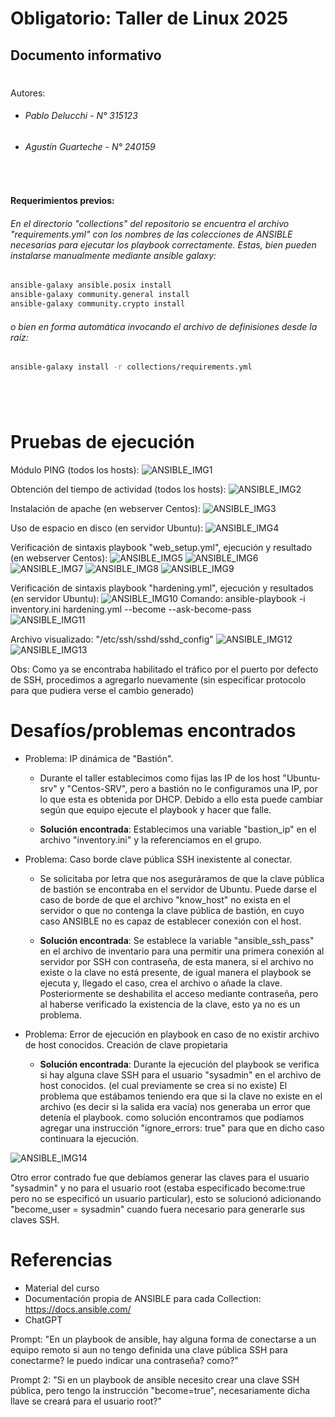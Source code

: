 # Obligatorio: Taller de Linux 2025
## Documento informativo
#

Autores:
- ###### Pablo Delucchi - N° 315123 
- ###### Agustín Guarteche - N° 240159

&nbsp;

#### Requerimientos previos:
###### En el directorio "collections" del repositorio se encuentra el archivo "requirements.yml" con los nombres de las colecciones de ANSIBLE necesarias para ejecutar los playbook correctamente. Estas, bien pueden instalarse manualmente mediante ansible galaxy:

```bash
ansible-galaxy ansible.posix install 
ansible-galaxy community.general install
ansible-galaxy community.crypto install
```

###### o bien en forma automática invocando el archivo de definisiones desde la raíz:

```bash
ansible-galaxy install -r collections/requirements.yml
```
#

&nbsp;

# Pruebas de ejecución 

Módulo PING (todos los hosts):
![ANSIBLE_IMG1](file:results/ANSIBLE_ping.JPG)

Obtención del tiempo de actividad (todos los hosts):
![ANSIBLE_IMG2](file:results/ANSIBLE_adhoc_uptime.JPG)

Instalación de apache (en webserver Centos):
![ANSIBLE_IMG3](file:results/ANSIBLE_adhoc_apache.JPG)

Uso de espacio en disco (en servidor Ubuntu):
![ANSIBLE_IMG4](file:results/ANSIBLE_adhoc_espacio.JPG)

Verificación de sintaxis playbook "web_setup.yml", ejecución y resultado (en webserver Centos): 
![ANSIBLE_IMG5](file:results/ANSIBLE_webserver_playbook_sintaxis.JPG)
![ANSIBLE_IMG6](file:results/ANSIBLE_webserver_playbook_ejecucion.JPG)
![ANSIBLE_IMG7](file:results/ANSIBLE_webserver_playbook_resultado2.JPG)
![ANSIBLE_IMG8](file:results/ANSIBLE_webserver_playbook_resultado3.JPG)
![ANSIBLE_IMG9](file:results/ANSIBLE_webserver_playbook_resultado.JPG)

Verificación de sintaxis playbook "hardening.yml", ejecución y resultados (en servidor Ubuntu): 
![ANSIBLE_IMG10](file:results/ANSIBLE_hardening_playbook_sintaxis.JPG)
Comando: ansible-playbook -i inventory.ini hardening.yml --become --ask-become-pass
![ANSIBLE_IMG11](file:results/ANSIBLE_harening_playbook_ejecucion.JPG) 

Archivo visualizado: "/etc/ssh/sshd/sshd_config"
![ANSIBLE_IMG12](file:results/ANSIBLE_hardening_playbook_resultado1.JPG) 
![ANSIBLE_IMG13](file:results/ANSIBLE_hardening_playbook_resultado2.JPG) 

Obs: Como ya se encontraba habilitado el tráfico por el puerto por defecto de SSH, procedimos a agregarlo nuevamente (sin especificar protocolo para que pudiera verse el cambio generado)


# Desafíos/problemas encontrados
* Problema: IP dinámica de "Bastión".
    * Durante el taller establecimos como fijas las IP de los host 
      "Ubuntu-srv" y "Centos-SRV", pero a bastión no le configuramos una IP, por lo 
      que esta es obtenida por DHCP. Debido a ello esta puede cambiar según que equipo ejecute el playbook y hacer que falle.

     * **Solución encontrada**: Establecimos una variable "bastion_ip" en el 
     archivo "inventory.ini" y la referenciamos en el grupo. 

* Problema: Caso borde clave pública SSH inexistente al conectar.
    * Se solicitaba por letra que nos aseguráramos de que la clave 
      pública de bastión se encontraba en el servidor de Ubuntu. 
      Puede darse el caso de borde de que el archivo "know_host" no 
      exista en el servidor o que no contenga la clave pública de 
      bastión, en cuyo caso ANSIBLE no es capaz de establecer conexión 
      con el host.
      
    * **Solución encontrada**: Se establece la variable "ansible_ssh_pass" en el archivo de inventario para una permitir una primera conexión al servidor por SSH con contraseña, de esta manera, si el archivo no existe o la clave no está presente, de igual manera el playbook se ejecuta y, llegado el caso, crea el archivo o añade la clave. Posteriormente se deshabilita el 
    acceso mediante contraseña, pero al haberse verificado la existencia de la clave, esto ya no es un problema.  

* Problema: Error de ejecución en playbook en caso de no existir archivo de host conocidos. Creación de clave propietaria

  * **Solución encontrada**: Durante la ejecución del playbook se verifica si hay alguna clave SSH para el usuario "sysadmin" en el archivo de host conocidos. (el cual previamente se crea si no existe) El problema que estábamos teniendo era que si la clave no existe en el archivo (es decir si la salida era vacía) nos generaba un error que detenía el playbook. como solución encontramos que podíamos agregar una instrucción "ignore_errors: true" para que en dicho caso continuara la ejecución.
 
 ![ANSIBLE_IMG14](file:results/ANSIBLE_hardening_error_verificar.JPG) 
 
 Otro error contrado fue que debíamos generar las claves para el usuario "sysadmin" y no para el usuario root (estaba especificado become:true pero no se especificó un usuario particular), esto se solucionó adicionando "become_user = sysadmin" cuando fuera necesario para generarle sus claves SSH.

#

# Referencias

* Material del curso
* Documentación propia de ANSIBLE para cada Collection: https://docs.ansible.com/
* ChatGPT

Prompt:
"En un playbook de ansible, hay alguna forma de conectarse a un equipo remoto si aun no tengo definida una clave pública SSH para conectarme? le puedo indicar una contraseña? como?"

Prompt 2:
"Si en un playbook de ansible necesito crear una clave SSH pública, pero tengo la instrucción "become=true", necesariamente dicha llave se creará para el usuario root?"
